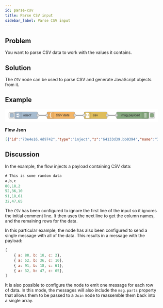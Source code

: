```yaml
---
id: parse-csv
title: Parse CSV input
sidebar_label: Parse CSV input
---
```


## Problem

You want to parse CSV data to work with the values it contains.

## Solution

The <code class="node">CSV</code> node can be used to parse CSV and generate
JavaScript objects from it.


## Example

![](../assets/dataformats/parse-csv.png)

<b>Flow Json</b>
~~~json
[{"id":"73e4e16.4d9742","type":"inject","z":"64133d39.bb0394","name":"Inject","topic":"","payload":"","payloadType":"date","repeat":"","crontab":"","once":false,"onceDelay":0.1,"x":110,"y":780,"wires":[["2bef78fd.ae70f8"]]},{"id":"90ed51dc.dcc71","type":"csv","z":"64133d39.bb0394","name":"","sep":",","hdrin":true,"hdrout":false,"multi":"mult","ret":"\\n","temp":"","skip":"1","x":410,"y":780,"wires":[["9aace6e7.adc538"]]},{"id":"9aace6e7.adc538","type":"debug","z":"64133d39.bb0394","name":"","active":true,"tosidebar":true,"console":false,"tostatus":false,"complete":"false","x":570,"y":780,"wires":[]},{"id":"2bef78fd.ae70f8","type":"template","z":"64133d39.bb0394","name":"CSV data","field":"payload","fieldType":"msg","format":"handlebars","syntax":"mustache","template":"# This is some random data\na,b,c\n80,18,2\n52,36,10\n91,18,61\n32,47,65","output":"str","x":260,"y":780,"wires":[["90ed51dc.dcc71"]]}]
~~~

## Discussion

In the example, the flow injects a payload containing CSV data:

```javascript
# This is some random data
a,b,c
80,18,2
52,36,10
91,18,61
32,47,65
```

The <code class="node">CSV</code> has been configured to ignore the first line of
the input so it ignores the initial comment line. It then uses the next line to
get the column names, and the remaining rows for the data.


In this particular example, the node has also been configured to send a single
message with all of the data. This results in a message with the payload:

```javascript
[
    { a: 80, b: 18, c: 2},
    { a: 52, b: 36, c: 10},
    { a: 91, b: 18, c: 61},
    { a: 32, b: 47, c: 65},
]
```

It is also possible to configure the node to emit one message for each row of data.
In this mode, the messages will also include the `msg.parts` property that allows
them to be passed to a <code class="node">Join</code> node to reassemble them back
into a single array.
